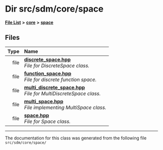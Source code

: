 
<NavBar active_item_id="2"/>

# Dir src/sdm/core/space


[**File List**](files.md) **>** [**core**](dir_92216a09053680f71034e5e26026ee62.md) **>** [**space**](dir_4382197029a4717686416170aae3e90a.md)











## Files

| Type | Name |
| ---: | :--- |
| file | [**discrete\_space.hpp**](discrete__space_8hpp.md) <br>_File for DiscreteSpace class._  |
| file | [**function\_space.hpp**](function__space_8hpp.md) <br>_File for discrete function space._  |
| file | [**multi\_discrete\_space.hpp**](multi__discrete__space_8hpp.md) <br>_File for MultiDiscreteSpace class._  |
| file | [**multi\_space.hpp**](multi__space_8hpp.md) <br>_File implementing MultiSpace class._  |
| file | [**space.hpp**](space_8hpp.md) <br>_File for Space class._  |


















------------------------------
The documentation for this class was generated from the following file `src/sdm/core/space/`